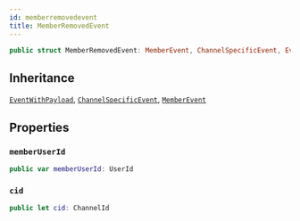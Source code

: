 ```yaml
---
id: memberremovedevent 
title: MemberRemovedEvent
--- 
```


``` swift
public struct MemberRemovedEvent: MemberEvent, ChannelSpecificEvent, EventWithPayload 
```

## Inheritance

[`EventWithPayload`](EventWithPayload), [`ChannelSpecificEvent`](ChannelSpecificEvent), [`MemberEvent`](MemberEvent)

## Properties

### `memberUserId`

``` swift
public var memberUserId: UserId
```

### `cid`

``` swift
public let cid: ChannelId
```

